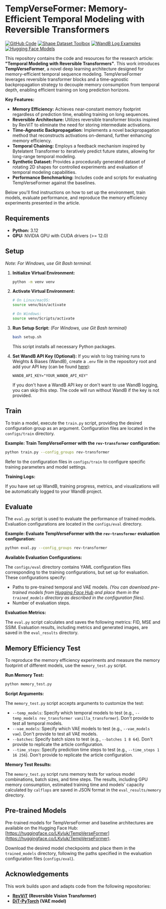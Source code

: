 # TempVerseFormer: Memory-Efficient Temporal Modeling with Reversible Transformers

[![GitHub Code](https://img.shields.io/github/v/release/leo27heady/TempVerseFormer?style=flat-square)](https://github.com/leo27heady/TempVerseFormer)
[![Shape Dataset Toolbox](https://img.shields.io/github/v/release/leo27heady/simple-shape-dataset-toolbox?label=Shape%20Dataset&style=flat-square)](https://github.com/leo27heady/simple-shape-dataset-toolbox)
[![WandB Log Examples](https://img.shields.io/badge/WandB-Training%20Logs-blue?style=flat-square&logo=wandb)](https://wandb.ai/leo27heady)
[![Hugging Face Models](https://img.shields.io/badge/%F0%9F%A4%97%20Hugging%20Face-Trained%20Models-blue?style=flat-square&logo=huggingface)](https://huggingface.co/LKyluk/TempVerseFormer)

This repository contains the code and resources for the research article: **"Temporal Modeling with Reversible Transformers"**. This work introduces **TempVerseFormer**, a novel deep learning architecture designed for memory-efficient temporal sequence modeling. TempVerseFormer leverages reversible transformer blocks and a time-agnostic backpropagation strategy to decouple memory consumption from temporal depth, enabling efficient training on long prediction horizons.

**Key Features:**

* **Memory Efficiency:** Achieves near-constant memory footprint regardless of prediction time, enabling training on long sequences.
* **Reversible Architecture:** Utilizes reversible transformer blocks inspired by RevViT to eliminate the need for storing intermediate activations.
* **Time-Agnostic Backpropagation:** Implements a novel backpropagation method that reconstructs activations on-demand, further enhancing memory efficiency.
* **Temporal Chaining:** Employs a feedback mechanism inspired by Bytelatent Transformer to iteratively predict future states, allowing for long-range temporal modeling.
* **Synthetic Dataset:** Provides a procedurally generated dataset of rotating 2D shapes for controlled experiments and evaluation of temporal modeling capabilities.
* **Performance Benchmarking:** Includes code and scripts for evaluating TempVerseFormer against the baselines.

Below you'll find instructions on how to set up the environment, train models, evaluate performance, and reproduce the memory efficiency experiments presented in the article.

## Requirements

* **Python:** 3.12
* **GPU:** NVIDIA GPU with CUDA drivers (>= 12.0)

## Setup
*Note: For Windows, use Git Bash terminal.*

1. **Initialize Virtual Environment:**
   ```bash
   python -m venv venv
   ```

2. **Activate Virtual Environment:**
   ```bash
   # On Linux/macOS:
   source venv/bin/activate

   # On Windows:
   source venv/Scripts/activate
   ```

3. **Run Setup Script:**
   *(For Windows, use Git Bash terminal)*
   ```bash
   bash setup.sh
   ```
   This script installs all necessary Python packages.

4. **Set WandB API Key (Optional):**
   If you wish to log training runs to Weights & Biases (WandB), create a `.env` file in the repository root and add your API key (can be found [here](https://wandb.ai/authorize)):
   ```
   WANDB_API_KEY="YOUR_WANDB_API_KEY"
   ```
   If you don't have a WandB API key or don't want to use WandB logging, you can skip this step. The code will run without WandB if the key is not provided.

## Train

To train a model, execute the `train.py` script, providing the desired configuration group as an argument. Configuration files are located in the `configs/train` directory.

**Example: Train TempVerseFormer with the `rev-transformer` configuration:**
```bash
python train.py --config_groups rev-transformer
```

Refer to the configuration files in `configs/train` to configure specific training parameters and model settings.

**Training Logs:**

If you have set up WandB, training progress, metrics, and visualizations will be automatically logged to your WandB project.

## Evaluate

The `eval.py` script is used to evaluate the performance of trained models. Evaluation configurations are located in the `configs/eval` directory.

**Example: Evaluate TempVerseFormer with the `rev-transformer` evaluation configuration:**
```bash
python eval.py --config_groups rev-transformer
```

**Available Evaluation Configurations:**

The `configs/eval` directory contains YAML configuration files corresponding to the training configurations, but set up for evaluation. These configurations specify:

* Paths to pre-trained temporal and VAE models. *(You can download pre-trained models from [Hugging Face Hub](https://huggingface.co/LKyluk/TempVerseFormer) and place them in the `trained_models` directory as described in the configuration files).*
* Number of evaluation steps.

**Evaluation Metrics:**

The `eval.py` script calculates and saves the following metrics: FID, MSE and SSIM.
Evaluation results, including metrics and generated images, are saved in the `eval_results` directory.

## Memory Efficiency Test

To reproduce the memory efficiency experiments and measure the memory footprint of different models, use the `memory_test.py` script.

**Run Memory Test:**
```bash
python memory_test.py
```

**Script Arguments:**

The `memory_test.py` script accepts arguments to customize the test:

* `--temp_models`: Specify which temporal models to test (e.g., `--temp_models rev_transformer vanilla_transformer`). Don't provide to test all temporal models.
* `--vae_models`: Specify which VAE models to test (e.g., `--vae_models vae`). Don't provide to test all VAE models.
* `--batches`: Specify batch sizes to test (e.g., `--batches 1 8 64`). Don't provide to replicate the article configuration.
* `--time_steps`: Specify prediction time steps to test (e.g., `--time_steps 1 16 256`). Don't provide to replicate the article configuration.

**Memory Test Results:**

The `memory_test.py` script runs memory tests for various model combinations, batch sizes, and time steps. The results, including GPU memory consumption, estimated training time and models' capacity calculated by `calflops` are saved in JSON format in the `eval_results/memory` directory.

## Pre-trained Models

Pre-trained models for TempVerseFormer and baseline architectures are available on the Hugging Face Hub: [https://huggingface.co/LKyluk/TempVerseFormer](https://huggingface.co/LKyluk/TempVerseFormer).

Download the desired model checkpoints and place them in the `trained_models` directory, following the paths specified in the evaluation configuration files (`configs/eval`).

## Acknowledgements

This work builds upon and adapts code from the following repositories:

* **[RevViT](https://github.com/karttikeya/minREV) (Reversible Vision Transformer)**
* **[DiT-PyTorch](https://github.com/explainingai-code/DiT-PyTorch) (VAE model)**
